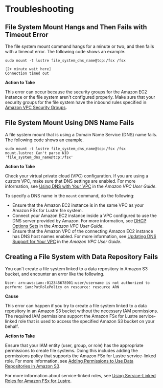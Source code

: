 # Troubleshooting<a name="troubleshooting"></a>

## File System Mount Hangs and Then Fails with Timeout Error<a name="mount-hangs-fails-timeout"></a>

The file system mount command hangs for a minute or two, and then fails with a timeout error\. The following code shows an example\.

```
sudo mount -t lustre file_system_dns_name@tcp:/fsx /fsx

[2+ minute wait here]
Connection timed out
```

**Action to Take**

This error can occur because the security groups for the Amazon EC2 instance or the file system aren't configured properly\. Make sure that your security groups for the file system have the inbound rules specified in [Amazon VPC Security Groups](limit-access-security-groups.md#fsx-vpc-security-groups)\. 

## File System Mount Using DNS Name Fails<a name="mount-fails-dns-name"></a>

A file system mount that is using a Domain Name Service \(DNS\) name fails\. The following code shows an example\.

```
sudo mount -t lustre file_system_dns_name@tcp:/fsx /fsx
mount.lustre: Can't parse NID 
'file_system_dns_name@tcp:/fsx'
```

**Action to Take**

Check your virtual private cloud \(VPC\) configuration\. If you are using a custom VPC, make sure that DNS settings are enabled\. For more information, see [Using DNS with Your VPC](https://docs.aws.amazon.com/vpc/latest/userguide/vpc-dns.html) in the *Amazon VPC User Guide*\. 

To specify a DNS name in the `mount` command, do the following:
+ Ensure that the Amazon EC2 instance is in the same VPC as your Amazon FSx for Lustre file system\.
+ Connect your Amazon EC2 instance inside a VPC configured to use the DNS server provided by Amazon\. For more information, see [DHCP Options Sets](https://docs.aws.amazon.com/vpc/latest/userguide/VPC_DHCP_Options.html) in the *Amazon VPC User Guide*\.
+ Ensure that the Amazon VPC of the connecting Amazon EC2 instance has DNS host names enabled\. For more information, see [Updating DNS Support for Your VPC](https://docs.aws.amazon.com/vpc/latest/userguide/vpc-dns.html#vpc-dns-updating) in the *Amazon VPC User Guide*\.

## Creating a File System with Data Repository Fails<a name="slr-permissions-fails"></a>

You can't create a file system linked to a data repository in Amazon S3 bucket, and encounter an error like the following\.

```
User: arn:aws:iam::012345678901:user/username is not authorized to perform: iam:PutRolePolicy on resource: resource ARN
```

**Cause**

This error can happen if you try to create a file system linked to a data repository in an Amazon S3 bucket without the necessary IAM permissions\. The required IAM permissions support the Amazon FSx for Lustre service\-linked role that is used to access the specified Amazon S3 bucket on your behalf\.

**Action to Take**

Ensure that your IAM entity \(user, group, or role\) has the appropriate permissions to create file systems\. Doing this includes adding the permissions policy that supports the Amazon FSx for Lustre service\-linked role\. For more information, see [Adding Permissions to Use Data Repositories in Amazon S3](setting-up.md#fsx-adding-permissions-s3)\.

For more information about service\-linked roles, see [Using Service\-Linked Roles for Amazon FSx for Lustre](using-service-linked-roles.md)\.
